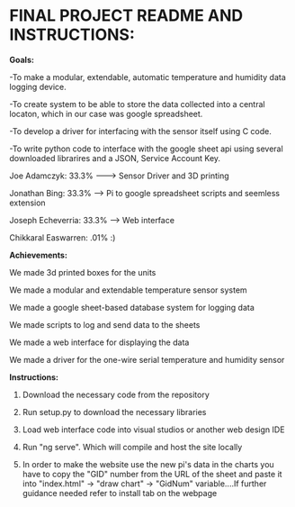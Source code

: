 # FINAL PROJECT README AND INSTRUCTIONS: 
 
 __Goals:__
 
  -To make a modular, extendable, automatic temperature and humidity data logging device. 
 
 -To create system to be able to store the data collected into a central locaton, which in our case was google spreadsheet.
 
 -To develop a driver for interfacing with the sensor itself using C code.
 
 -To write python code to interface with the google sheet api using several downloaded librarires and a JSON, Service Account Key.
  
 
  Joe Adamczyk: 33.3% ---> Sensor Driver and 3D printing
  
  Jonathan Bing: 33.3% --> Pi to google spreadsheet scripts and seemless extension
  
  Joseph Echeverria: 33.3% --> Web interface
  
  Chikkaral Easwarren: .01% :)
  
 
 __Achievements:__
  
  We made 3d printed boxes for the units
  
  We made a modular and extendable temperature sensor system
  
  We made a google sheet-based database system for logging data
  
  We made scripts to log and send data to the sheets
  
  We made a web interface for displaying the data
  
  We made a driver for the one-wire serial temperature and humidity sensor
 
 
 __Instructions:__
 
 1. Download the necessary code from the repository 
 
 2. Run setup.py to download the necessary libraries
 
 3. Load web interface code into visual studios or another web design IDE
 
 4. Run "ng serve". Which will compile and host the site locally
 
 5. In order to make the website use the new pi's data in the charts you have to copy the "GID" number from the URL of the sheet and paste it into "index.html" -> "draw chart" -> "GidNum" variable....If further guidance needed refer to install tab on the webpage
  
